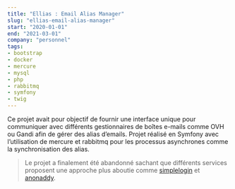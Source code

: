 ```yaml
---
title: "Ellias : Email Alias Manager"
slug: "ellias-email-alias-manager"
start: "2020-01-01"
end: "2021-03-01"
company: "personnel"
tags:
- bootstrap
- docker
- mercure
- mysql
- php
- rabbitmq
- symfony
- twig
---
```


Ce projet avait pour objectif de fournir une interface unique pour communiquer avec différents gestionnaires de boîtes
e-mails comme OVH ou Gandi afin de gérer des alias d’emails. Projet réalisé en Symfony avec l’utilisation de mercure et
rabbitmq pour les processus asynchrones comme la synchronisation des alias.

> Le projet a finalement été abandonné sachant que différents services proposent une approche plus aboutie
> comme [simplelogin](https://simplelogin.io/) et [anonaddy](https://anonaddy.com/).
